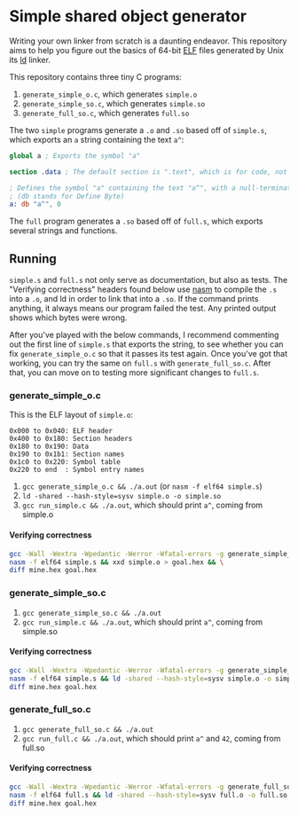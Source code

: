 # Simple shared object generator

Writing your own linker from scratch is a daunting endeavor. This repository aims to help you figure out the basics of 64-bit [ELF](https://en.wikipedia.org/wiki/Executable_and_Linkable_Format) files generated by Unix its [ld](https://en.wikipedia.org/wiki/Linker_(computing)#Common_implementations) linker.

This repository contains three tiny C programs:

1. `generate_simple_o.c`, which generates `simple.o`
2. `generate_simple_so.c`, which generates `simple.so`
3. `generate_full_so.c`, which generates `full.so`

The two `simple` programs generate a `.o` and `.so` based off of `simple.s`, which exports an `a` string containing the text `a^`:

```nasm
global a ; Exports the symbol "a"

section .data ; The default section is ".text", which is for code, not data

; Defines the symbol "a" containing the text "a^", with a null-terminator added
; (db stands for Define Byte)
a: db "a^", 0
```

The `full` program generates a `.so` based off of `full.s`, which exports several strings and functions.

## Running

`simple.s` and `full.s` not only serve as documentation, but also as tests. The "Verifying correctness" headers found below use [nasm](https://en.wikipedia.org/wiki/Netwide_Assembler) to compile the `.s` into a `.o`, and ld in order to link that into a `.so`. If the command prints anything, it always means our program failed the test. Any printed output shows which bytes were wrong.

After you've played with the below commands, I recommend commenting out the first line of `simple.s` that exports the string, to see whether you can fix `generate_simple_o.c` so that it passes its test again. Once you've got that working, you can try the same on `full.s` with `generate_full_so.c`. After that, you can move on to testing more significant changes to `full.s`.

### generate_simple_o.c

This is the ELF layout of `simple.o`:

```
0x000 to 0x040: ELF header
0x400 to 0x180: Section headers
0x180 to 0x190: Data
0x190 to 0x1b1: Section names
0x1c0 to 0x220: Symbol table
0x220 to end  : Symbol entry names
```

1. `gcc generate_simple_o.c && ./a.out` (or `nasm -f elf64 simple.s`)
2. `ld -shared --hash-style=sysv simple.o -o simple.so`
3. `gcc run_simple.c && ./a.out`, which should print `a^`, coming from simple.o

#### Verifying correctness

```bash
gcc -Wall -Wextra -Wpedantic -Werror -Wfatal-errors -g generate_simple_o.c && ./a.out && xxd simple.o > mine.hex && \
nasm -f elf64 simple.s && xxd simple.o > goal.hex && \
diff mine.hex goal.hex
```

### generate_simple_so.c

1. `gcc generate_simple_so.c && ./a.out`
2. `gcc run_simple.c && ./a.out`, which should print `a^`, coming from simple.so

#### Verifying correctness

```bash
gcc -Wall -Wextra -Wpedantic -Werror -Wfatal-errors -g generate_simple_so.c && ./a.out && xxd simple.so > mine.hex && \
nasm -f elf64 simple.s && ld -shared --hash-style=sysv simple.o -o simple.so && xxd simple.so > goal.hex && \
diff mine.hex goal.hex
```

### generate_full_so.c

1. `gcc generate_full_so.c && ./a.out`
2. `gcc run_full.c && ./a.out`, which should print `a^` and `42`, coming from full.so

#### Verifying correctness

```bash
gcc -Wall -Wextra -Wpedantic -Werror -Wfatal-errors -g generate_full_so.c && ./a.out && xxd full.so > mine.hex && \
nasm -f elf64 full.s && ld -shared --hash-style=sysv full.o -o full.so && xxd full.so > goal.hex && \
diff mine.hex goal.hex
```
